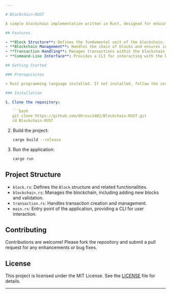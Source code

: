 ```yaml
---

# Blockchain-RUST

A simple blockchain implementation written in Rust, designed for educational purposes and to demonstrate the core concepts of blockchain technology.

## Features

- **Block Structure**: Defines the fundamental unit of the blockchain.
- **Blockchain Management**: Handles the chain of blocks and ensures integrity.
- **Transaction Handling**: Manages transactions within the blockchain.
- **Command-Line Interface**: Provides a CLI for interacting with the blockchain.

## Getting Started

### Prerequisites

- Rust programming language installed. If not installed, follow the instructions at [rust-lang.org](https://www.rust-lang.org/tools/install).

### Installation

1. Clone the repository:

   ```bash
   git clone https://github.com/dhruvv1402/Blockchain-RUST.git
   cd Blockchain-RUST
   ```

2. Build the project:

   ```bash
   cargo build --release
   ```

3. Run the application:

   ```bash
   cargo run
   ```

## Project Structure

- `block.rs`: Defines the `Block` structure and related functionalities.
- `blockchain.rs`: Manages the blockchain, including adding new blocks and validation.
- `transaction.rs`: Handles transaction creation and management.
- `main.rs`: Entry point of the application, providing a CLI for user interaction.

## Contributing

Contributions are welcome! Please fork the repository and submit a pull request for any enhancements or bug fixes.

## License

This project is licensed under the MIT License. See the [LICENSE](LICENSE) file for details.

---
```

